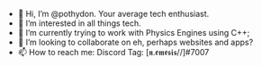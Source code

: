 - 👋 Hi, I’m @pothydon. Your average tech enthusiast. 
- 👀 I’m interested in all things tech.
- 🌱 I’m currently trying to work with Physics Engines using C++;
- 💞️ I’m looking to collaborate on eh, perhaps websites and apps?
- 📫 How to reach me: Discord Tag: [𝖓.𝖊𝖒𝖊𝖘𝖎𝖘//]#7007


<!---
pothydon/pothydon is a ✨ special ✨ repository because its `README.md` (this file) appears on your GitHub profile.
You can click the Preview link to take a look at your changes.
--->
